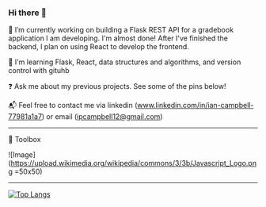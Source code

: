 ### Hi there 👋

<!--
**ipcampbell12/ipcampbell12** is a ✨ _special_ ✨ repository because its `README.md` (this file) appears on your GitHub profile.

-->


🔭 I’m currently working on building a Flask REST API for a gradebook application I am developing. I'm almost done! After I've finished the backend, I plan on using React to develop the frontend. 

🧐 I'm learning Flask, React, data structures and algorithms, and version control with gituhb 

❓ Ask me about my previous projects. See some of the pins below!

📬 Feel free to contact me via linkedin (www.linkedin.com/in/ian-campbell-77981a1a7) or email (ipcampbell12@gmail.com) 

---

🧰 Toolbox

![Image](https://upload.wikimedia.org/wikipedia/commons/3/3b/Javascript_Logo.png =50x50)




---



[![Top Langs](https://github-readme-stats.vercel.app/api/top-langs/?username=ipcampbell12)](https://github.com/anuraghazra/github-readme-stats)

